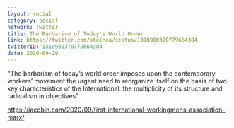 ```yaml
---
layout: social
category: social
network: Twitter
title: The Barbarism of Today's World Order
link: https://twitter.com/steinea/status/1310980370779664384
twitterID: 1310980370779664384
date: 2020-09-29
---
```


"The barbarism of today’s world order imposes upon the contemporary workers’ movement the urgent need to reorganize itself on the basis of two key characteristics of the International: the multiplicity of its structure and radicalism in objectives"

<https://jacobin.com/2020/09/first-international-workingmens-association-marx/>
